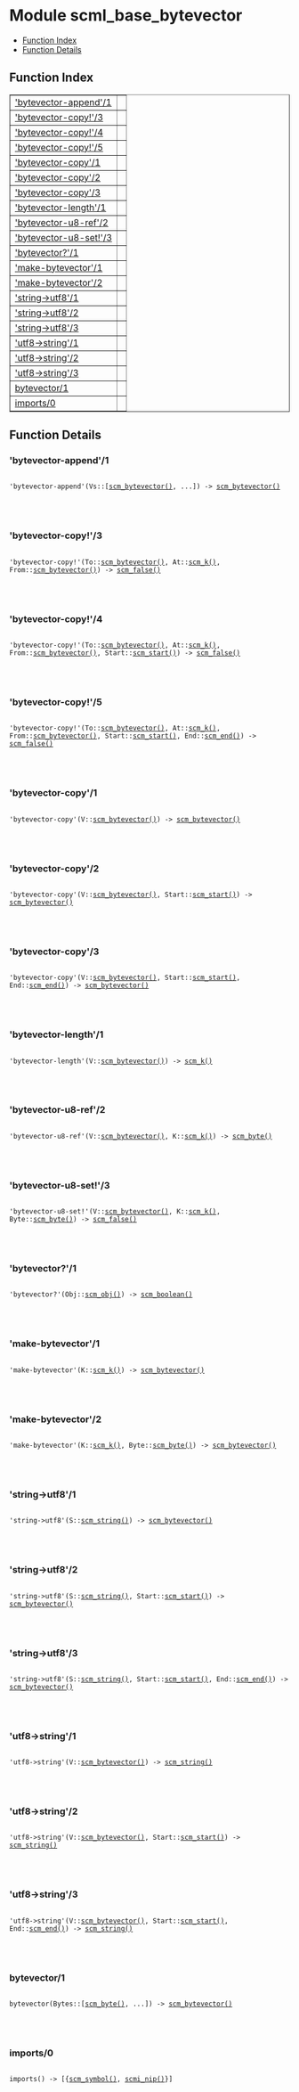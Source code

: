 

# Module scml_base_bytevector #
* [Function Index](#index)
* [Function Details](#functions)


<a name="index"></a>

## Function Index ##


<table width="100%" border="1" cellspacing="0" cellpadding="2" summary="function index"><tr><td valign="top"><a href="#bytevector-append-1">'bytevector-append'/1</a></td><td></td></tr><tr><td valign="top"><a href="#bytevector-copy%21-3">'bytevector-copy!'/3</a></td><td></td></tr><tr><td valign="top"><a href="#bytevector-copy%21-4">'bytevector-copy!'/4</a></td><td></td></tr><tr><td valign="top"><a href="#bytevector-copy%21-5">'bytevector-copy!'/5</a></td><td></td></tr><tr><td valign="top"><a href="#bytevector-copy-1">'bytevector-copy'/1</a></td><td></td></tr><tr><td valign="top"><a href="#bytevector-copy-2">'bytevector-copy'/2</a></td><td></td></tr><tr><td valign="top"><a href="#bytevector-copy-3">'bytevector-copy'/3</a></td><td></td></tr><tr><td valign="top"><a href="#bytevector-length-1">'bytevector-length'/1</a></td><td></td></tr><tr><td valign="top"><a href="#bytevector-u8-ref-2">'bytevector-u8-ref'/2</a></td><td></td></tr><tr><td valign="top"><a href="#bytevector-u8-set%21-3">'bytevector-u8-set!'/3</a></td><td></td></tr><tr><td valign="top"><a href="#bytevector%3f-1">'bytevector?'/1</a></td><td></td></tr><tr><td valign="top"><a href="#make-bytevector-1">'make-bytevector'/1</a></td><td></td></tr><tr><td valign="top"><a href="#make-bytevector-2">'make-bytevector'/2</a></td><td></td></tr><tr><td valign="top"><a href="#string-%3eutf8-1">'string->utf8'/1</a></td><td></td></tr><tr><td valign="top"><a href="#string-%3eutf8-2">'string->utf8'/2</a></td><td></td></tr><tr><td valign="top"><a href="#string-%3eutf8-3">'string->utf8'/3</a></td><td></td></tr><tr><td valign="top"><a href="#utf8-%3estring-1">'utf8->string'/1</a></td><td></td></tr><tr><td valign="top"><a href="#utf8-%3estring-2">'utf8->string'/2</a></td><td></td></tr><tr><td valign="top"><a href="#utf8-%3estring-3">'utf8->string'/3</a></td><td></td></tr><tr><td valign="top"><a href="#bytevector-1">bytevector/1</a></td><td></td></tr><tr><td valign="top"><a href="#imports-0">imports/0</a></td><td></td></tr></table>


<a name="functions"></a>

## Function Details ##

<a name="bytevector-append-1"></a>

### 'bytevector-append'/1 ###


<pre><code>
'bytevector-append'(Vs::[<a href="#type-scm_bytevector">scm_bytevector()</a>, ...]) -&gt; <a href="#type-scm_bytevector">scm_bytevector()</a>
</code></pre>

<br></br>



<a name="bytevector-copy%21-3"></a>

### 'bytevector-copy!'/3 ###


<pre><code>
'bytevector-copy!'(To::<a href="#type-scm_bytevector">scm_bytevector()</a>, At::<a href="#type-scm_k">scm_k()</a>, From::<a href="#type-scm_bytevector">scm_bytevector()</a>) -&gt; <a href="#type-scm_false">scm_false()</a>
</code></pre>

<br></br>



<a name="bytevector-copy%21-4"></a>

### 'bytevector-copy!'/4 ###


<pre><code>
'bytevector-copy!'(To::<a href="#type-scm_bytevector">scm_bytevector()</a>, At::<a href="#type-scm_k">scm_k()</a>, From::<a href="#type-scm_bytevector">scm_bytevector()</a>, Start::<a href="#type-scm_start">scm_start()</a>) -&gt; <a href="#type-scm_false">scm_false()</a>
</code></pre>

<br></br>



<a name="bytevector-copy%21-5"></a>

### 'bytevector-copy!'/5 ###


<pre><code>
'bytevector-copy!'(To::<a href="#type-scm_bytevector">scm_bytevector()</a>, At::<a href="#type-scm_k">scm_k()</a>, From::<a href="#type-scm_bytevector">scm_bytevector()</a>, Start::<a href="#type-scm_start">scm_start()</a>, End::<a href="#type-scm_end">scm_end()</a>) -&gt; <a href="#type-scm_false">scm_false()</a>
</code></pre>

<br></br>



<a name="bytevector-copy-1"></a>

### 'bytevector-copy'/1 ###


<pre><code>
'bytevector-copy'(V::<a href="#type-scm_bytevector">scm_bytevector()</a>) -&gt; <a href="#type-scm_bytevector">scm_bytevector()</a>
</code></pre>

<br></br>



<a name="bytevector-copy-2"></a>

### 'bytevector-copy'/2 ###


<pre><code>
'bytevector-copy'(V::<a href="#type-scm_bytevector">scm_bytevector()</a>, Start::<a href="#type-scm_start">scm_start()</a>) -&gt; <a href="#type-scm_bytevector">scm_bytevector()</a>
</code></pre>

<br></br>



<a name="bytevector-copy-3"></a>

### 'bytevector-copy'/3 ###


<pre><code>
'bytevector-copy'(V::<a href="#type-scm_bytevector">scm_bytevector()</a>, Start::<a href="#type-scm_start">scm_start()</a>, End::<a href="#type-scm_end">scm_end()</a>) -&gt; <a href="#type-scm_bytevector">scm_bytevector()</a>
</code></pre>

<br></br>



<a name="bytevector-length-1"></a>

### 'bytevector-length'/1 ###


<pre><code>
'bytevector-length'(V::<a href="#type-scm_bytevector">scm_bytevector()</a>) -&gt; <a href="#type-scm_k">scm_k()</a>
</code></pre>

<br></br>



<a name="bytevector-u8-ref-2"></a>

### 'bytevector-u8-ref'/2 ###


<pre><code>
'bytevector-u8-ref'(V::<a href="#type-scm_bytevector">scm_bytevector()</a>, K::<a href="#type-scm_k">scm_k()</a>) -&gt; <a href="#type-scm_byte">scm_byte()</a>
</code></pre>

<br></br>



<a name="bytevector-u8-set%21-3"></a>

### 'bytevector-u8-set!'/3 ###


<pre><code>
'bytevector-u8-set!'(V::<a href="#type-scm_bytevector">scm_bytevector()</a>, K::<a href="#type-scm_k">scm_k()</a>, Byte::<a href="#type-scm_byte">scm_byte()</a>) -&gt; <a href="#type-scm_false">scm_false()</a>
</code></pre>

<br></br>



<a name="bytevector%3f-1"></a>

### 'bytevector?'/1 ###


<pre><code>
'bytevector?'(Obj::<a href="#type-scm_obj">scm_obj()</a>) -&gt; <a href="#type-scm_boolean">scm_boolean()</a>
</code></pre>

<br></br>



<a name="make-bytevector-1"></a>

### 'make-bytevector'/1 ###


<pre><code>
'make-bytevector'(K::<a href="#type-scm_k">scm_k()</a>) -&gt; <a href="#type-scm_bytevector">scm_bytevector()</a>
</code></pre>

<br></br>



<a name="make-bytevector-2"></a>

### 'make-bytevector'/2 ###


<pre><code>
'make-bytevector'(K::<a href="#type-scm_k">scm_k()</a>, Byte::<a href="#type-scm_byte">scm_byte()</a>) -&gt; <a href="#type-scm_bytevector">scm_bytevector()</a>
</code></pre>

<br></br>



<a name="string-%3eutf8-1"></a>

### 'string->utf8'/1 ###


<pre><code>
'string-&gt;utf8'(S::<a href="#type-scm_string">scm_string()</a>) -&gt; <a href="#type-scm_bytevector">scm_bytevector()</a>
</code></pre>

<br></br>



<a name="string-%3eutf8-2"></a>

### 'string->utf8'/2 ###


<pre><code>
'string-&gt;utf8'(S::<a href="#type-scm_string">scm_string()</a>, Start::<a href="#type-scm_start">scm_start()</a>) -&gt; <a href="#type-scm_bytevector">scm_bytevector()</a>
</code></pre>

<br></br>



<a name="string-%3eutf8-3"></a>

### 'string->utf8'/3 ###


<pre><code>
'string-&gt;utf8'(S::<a href="#type-scm_string">scm_string()</a>, Start::<a href="#type-scm_start">scm_start()</a>, End::<a href="#type-scm_end">scm_end()</a>) -&gt; <a href="#type-scm_bytevector">scm_bytevector()</a>
</code></pre>

<br></br>



<a name="utf8-%3estring-1"></a>

### 'utf8->string'/1 ###


<pre><code>
'utf8-&gt;string'(V::<a href="#type-scm_bytevector">scm_bytevector()</a>) -&gt; <a href="#type-scm_string">scm_string()</a>
</code></pre>

<br></br>



<a name="utf8-%3estring-2"></a>

### 'utf8->string'/2 ###


<pre><code>
'utf8-&gt;string'(V::<a href="#type-scm_bytevector">scm_bytevector()</a>, Start::<a href="#type-scm_start">scm_start()</a>) -&gt; <a href="#type-scm_string">scm_string()</a>
</code></pre>

<br></br>



<a name="utf8-%3estring-3"></a>

### 'utf8->string'/3 ###


<pre><code>
'utf8-&gt;string'(V::<a href="#type-scm_bytevector">scm_bytevector()</a>, Start::<a href="#type-scm_start">scm_start()</a>, End::<a href="#type-scm_end">scm_end()</a>) -&gt; <a href="#type-scm_string">scm_string()</a>
</code></pre>

<br></br>



<a name="bytevector-1"></a>

### bytevector/1 ###


<pre><code>
bytevector(Bytes::[<a href="#type-scm_byte">scm_byte()</a>, ...]) -&gt; <a href="#type-scm_bytevector">scm_bytevector()</a>
</code></pre>

<br></br>



<a name="imports-0"></a>

### imports/0 ###


<pre><code>
imports() -&gt; [{<a href="#type-scm_symbol">scm_symbol()</a>, <a href="#type-scmi_nip">scmi_nip()</a>}]
</code></pre>

<br></br>



